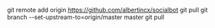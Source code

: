 git remote add origin https://github.com/albertincx/socialbot
git pull
git branch --set-upstream-to=origin/master master
git pull
